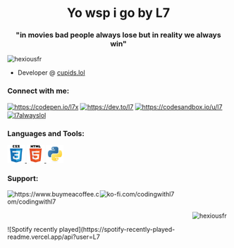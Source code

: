 <h1 align="center">Yo wsp i go by L7</h1>
<h3 align="center">"in movies bad people always lose but in reality we always win"</h3>

<p align="left"> <img src="https://komarev.com/ghpvc/?username=hexiousfr&label=Profile%20views&color=0e75b6&style=flat" alt="hexiousfr" /> </p>

- Developer @ [cupids.lol](https://cupids.lol)

<h3 align="left">Connect with me:</h3>
<p align="left">
<a href="https://codepen.io/https://codepen.io/l7x" target="blank"><img align="center" src="https://raw.githubusercontent.com/rahuldkjain/github-profile-readme-generator/master/src/images/icons/Social/codepen.svg" alt="https://codepen.io/l7x" height="30" width="40" /></a>
<a href="https://dev.to/https://dev.to/l7" target="blank"><img align="center" src="https://raw.githubusercontent.com/rahuldkjain/github-profile-readme-generator/master/src/images/icons/Social/devto.svg" alt="https://dev.to/l7" height="30" width="40" /></a>
<a href="https://codesandbox.com/https://codesandbox.io/u/l7" target="blank"><img align="center" src="https://raw.githubusercontent.com/rahuldkjain/github-profile-readme-generator/master/src/images/icons/Social/codesandbox.svg" alt="https://codesandbox.io/u/l7" height="30" width="40" /></a>
<a href="https://instagram.com/l7alwayslol" target="blank"><img align="center" src="https://raw.githubusercontent.com/rahuldkjain/github-profile-readme-generator/master/src/images/icons/Social/instagram.svg" alt="l7alwayslol" height="30" width="40" /></a>
</p>

<h3 align="left">Languages and Tools:</h3>
<p align="left"> <a href="https://www.w3schools.com/css/" target="_blank" rel="noreferrer"> <img src="https://raw.githubusercontent.com/devicons/devicon/master/icons/css3/css3-original-wordmark.svg" alt="css3" width="40" height="40"/> </a> <a href="https://www.w3.org/html/" target="_blank" rel="noreferrer"> <img src="https://raw.githubusercontent.com/devicons/devicon/master/icons/html5/html5-original-wordmark.svg" alt="html5" width="40" height="40"/> </a> <a href="https://www.python.org" target="_blank" rel="noreferrer"> <img src="https://raw.githubusercontent.com/devicons/devicon/master/icons/python/python-original.svg" alt="python" width="40" height="40"/> </a> </p>

<h3 align="left">Support:</h3>
<p><a href="https://www.buymeacoffee.com/https://www.buymeacoffee.com/codingwithl7"> <img align="left" src="https://cdn.buymeacoffee.com/buttons/v2/default-yellow.png" height="50" width="210" alt="https://www.buymeacoffee.com/codingwithl7" /></a><a href="https://ko-fi.com/ko-fi.com/codingwithl7"> <img align="left" src="https://cdn.ko-fi.com/cdn/kofi3.png?v=3" height="50" width="210" alt="ko-fi.com/codingwithl7" /></a></p><br><br>

<p><img align="center" src="https://github-readme-stats.vercel.app/api/top-langs?username=hexiousfr&show_icons=true&locale=en&layout=compact" alt="hexiousfr" /></p>
                                ![Spotify recently played](https://spotify-recently-played-readme.vercel.app/api?user=L7
